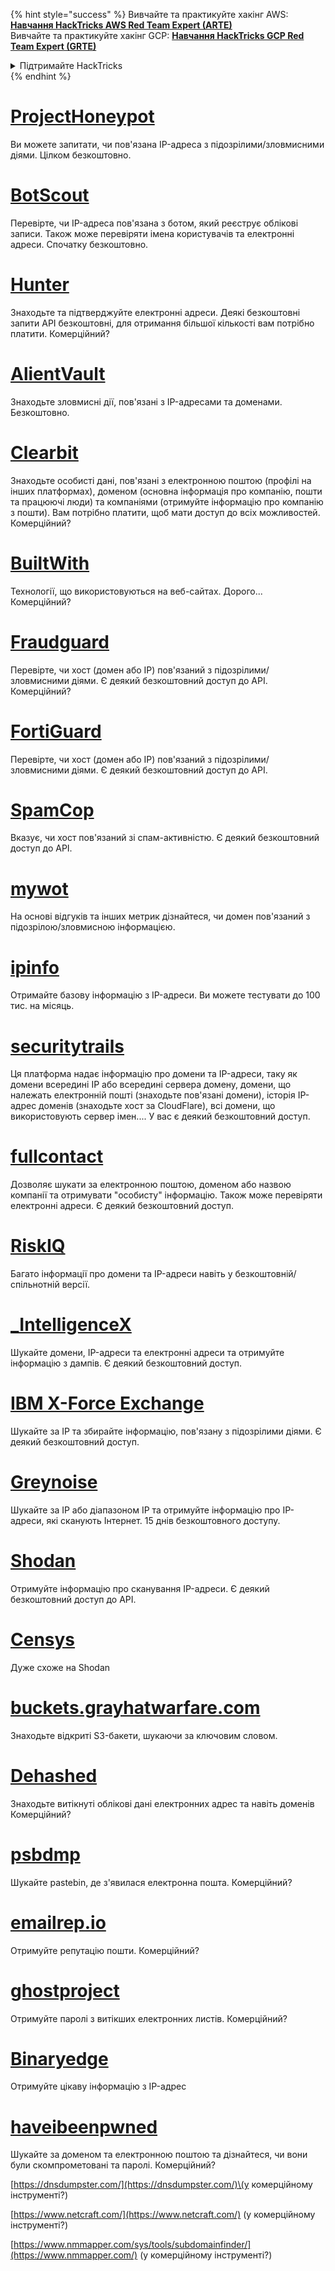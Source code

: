{% hint style="success" %}
Вивчайте та практикуйте хакінг AWS: <img src="/.gitbook/assets/arte.png" alt="" data-size="line">[**Навчання HackTricks AWS Red Team Expert (ARTE)**](https://training.hacktricks.xyz/courses/arte)<img src="/.gitbook/assets/arte.png" alt="" data-size="line">\
Вивчайте та практикуйте хакінг GCP: <img src="/.gitbook/assets/grte.png" alt="" data-size="line">[**Навчання HackTricks GCP Red Team Expert (GRTE)**<img src="/.gitbook/assets/grte.png" alt="" data-size="line">](https://training.hacktricks.xyz/courses/grte)

<details>

<summary>Підтримайте HackTricks</summary>

* Перевірте [**плани підписки**](https://github.com/sponsors/carlospolop)!
* **Приєднуйтесь до** 💬 [**групи Discord**](https://discord.gg/hRep4RUj7f) або [**групи Telegram**](https://t.me/peass) або **слідкуйте** за нами на **Twitter** 🐦 [**@hacktricks\_live**](https://twitter.com/hacktricks\_live)**.**
* **Поширюйте хакерські трюки, надсилаючи PR до** [**HackTricks**](https://github.com/carlospolop/hacktricks) та [**HackTricks Cloud**](https://github.com/carlospolop/hacktricks-cloud) репозиторіїв на GitHub.

</details>
{% endhint %}


# [ProjectHoneypot](https://www.projecthoneypot.org/)

Ви можете запитати, чи пов'язана IP-адреса з підозрілими/зловмисними діями. Цілком безкоштовно.

# [**BotScout**](http://botscout.com/api.htm)

Перевірте, чи IP-адреса пов'язана з ботом, який реєструє облікові записи. Також може перевіряти імена користувачів та електронні адреси. Спочатку безкоштовно.

# [Hunter](https://hunter.io/)

Знаходьте та підтверджуйте електронні адреси.
Деякі безкоштовні запити API безкоштовні, для отримання більшої кількості вам потрібно платити.
Комерційний?

# [AlientVault](https://otx.alienvault.com/api)

Знаходьте зловмисні дії, пов'язані з IP-адресами та доменами. Безкоштовно.

# [Clearbit](https://dashboard.clearbit.com/)

Знаходьте особисті дані, пов'язані з електронною поштою \(профілі на інших платформах\), доменом \(основна інформація про компанію, пошти та працюючі люди\) та компаніями \(отримуйте інформацію про компанію з пошти\).
Вам потрібно платити, щоб мати доступ до всіх можливостей.
Комерційний?

# [BuiltWith](https://builtwith.com/)

Технології, що використовуються на веб-сайтах. Дорого...
Комерційний?

# [Fraudguard](https://fraudguard.io/)

Перевірте, чи хост \(домен або IP\) пов'язаний з підозрілими/зловмисними діями. Є деякий безкоштовний доступ до API.
Комерційний?

# [FortiGuard](https://fortiguard.com/)

Перевірте, чи хост \(домен або IP\) пов'язаний з підозрілими/зловмисними діями. Є деякий безкоштовний доступ до API.

# [SpamCop](https://www.spamcop.net/)

Вказує, чи хост пов'язаний зі спам-активністю. Є деякий безкоштовний доступ до API.

# [mywot](https://www.mywot.com/)

На основі відгуків та інших метрик дізнайтеся, чи домен пов'язаний з підозрілою/зловмисною інформацією.

# [ipinfo](https://ipinfo.io/)

Отримайте базову інформацію з IP-адреси. Ви можете тестувати до 100 тис. на місяць.

# [securitytrails](https://securitytrails.com/app/account)

Ця платформа надає інформацію про домени та IP-адреси, таку як домени всередині IP або всередині сервера домену, домени, що належать електронній пошті \(знаходьте пов'язані домени\), історія IP-адрес доменів \(знаходьте хост за CloudFlare\), всі домени, що використовують сервер імен....
У вас є деякий безкоштовний доступ.

# [fullcontact](https://www.fullcontact.com/)

Дозволяє шукати за електронною поштою, доменом або назвою компанії та отримувати "особисту" інформацію. Також може перевіряти електронні адреси. Є деякий безкоштовний доступ.

# [RiskIQ](https://www.spiderfoot.net/documentation/)

Багато інформації про домени та IP-адреси навіть у безкоштовній/спільнотній версії.

# [\_IntelligenceX](https://intelx.io/)

Шукайте домени, IP-адреси та електронні адреси та отримуйте інформацію з дампів. Є деякий безкоштовний доступ.

# [IBM X-Force Exchange](https://exchange.xforce.ibmcloud.com/)

Шукайте за IP та збирайте інформацію, пов'язану з підозрілими діями. Є деякий безкоштовний доступ.

# [Greynoise](https://viz.greynoise.io/)

Шукайте за IP або діапазоном IP та отримуйте інформацію про IP-адреси, які сканують Інтернет. 15 днів безкоштовного доступу.

# [Shodan](https://www.shodan.io/)

Отримуйте інформацію про сканування IP-адреси. Є деякий безкоштовний доступ до API.

# [Censys](https://censys.io/)

Дуже схоже на Shodan

# [buckets.grayhatwarfare.com](https://buckets.grayhatwarfare.com/)

Знаходьте відкриті S3-бакети, шукаючи за ключовим словом.

# [Dehashed](https://www.dehashed.com/data)

Знаходьте витікнуті облікові дані електронних адрес та навіть доменів
Комерційний?

# [psbdmp](https://psbdmp.ws/)

Шукайте pastebin, де з'явилася електронна пошта. Комерційний?

# [emailrep.io](https://emailrep.io/key)

Отримуйте репутацію пошти. Комерційний?

# [ghostproject](https://ghostproject.fr/)

Отримуйте паролі з витікших електронних листів. Комерційний?

# [Binaryedge](https://www.binaryedge.io/)

Отримуйте цікаву інформацію з IP-адрес

# [haveibeenpwned](https://haveibeenpwned.com/)

Шукайте за доменом та електронною поштою та дізнайтеся, чи вони були скомпрометовані та паролі. Комерційний?

[https://dnsdumpster.com/](https://dnsdumpster.com/)\(у комерційному інструменті?\)

[https://www.netcraft.com/](https://www.netcraft.com/) \(у комерційному інструменті?\)

[https://www.nmmapper.com/sys/tools/subdomainfinder/](https://www.nmmapper.com/) \(у комерційному інструменті?\)
